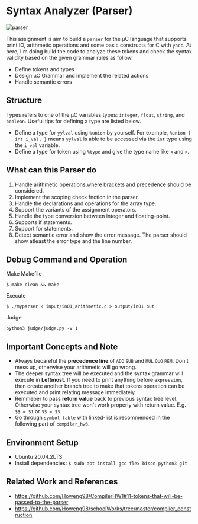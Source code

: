 # Syntax Analyzer (Parser)

![parser](https://user-images.githubusercontent.com/44123278/117787489-12bb8c00-b279-11eb-846b-b76dd352d5dc.png)

This assignment is aim to build a ``parser`` for the μC language that supports print IO, arithmetic operations and some basic constructs for C with ``yacc``. At here, I'm doing build the code to analyze these tokens and check the syntax validity based on the given grammar rules as follow.

  - Define tokens and types
  - Design μC Grammar and implement the related actions
  - Handle semantic errors

## Structure

Types refers to one of the μC variables types: ``integer``, ``float``, ``string``, and ``boolean``. Useful tips for defining a type are listed below.

  - Define a type for ``yylval`` using ``%union`` by yourself. For example, ``%union { int i_val; }`` means ``yylval`` is able to be accessed via the ``int`` type using the ``i_val`` variable.
  - Define a type for token using ``%type`` and give the type name like ``<`` and ``>``.

## What can this Parser do

  1. Handle arithmetic operations,where brackets and precedence should be considered.
  2. Implement the scoping check fnction in the parser.
  3. Handle the declarations and operations for the array type.
  4. Support the variants of the assignment operators.
  5. Handle the type conversion between integer and floating-point.
  6. Supports if statements.
  7. Support for statements.
  8. Detect semantic error and show the error message. The parser should show atleast the error type and the line number.  

## Debug Command and Operation

Make Makefile
```
$ make clean && make
```

Execute
```
$ ./myparser < input/in01_arithmetic.c > output/in01.out
```

Judge
```
python3 judge/judge.py -v 1
```

## Important Concepts and Note

  - Always becareful the **precedence line** of ``ADD`` ``SUB`` and ``MUL`` ``QUO`` ``REM``. Don't mess up, otherwise your arithmetic will go wrong.
  - The deeper syntax tree will be executed and the syntax grammar will execute in **Leftmost**. If you need to print anything before ``expression``, then create another branch tree to make that tokens operation can be executed and print relating message immediately.
  - Remmeber to pass **return value** back to previous syntax tree level. Otherwise your syntax tree won't work properly with return value. E.g. ``$$ = $1`` or ``$$ = $$``
  - Go through ``symbol table`` with linked-list is recommended in the following part of ``compiler_hw3``.

## Environment Setup

  - Ubuntu 20.04.2LTS
  - Install dependencies: ``$ sudo apt install gcc flex bison python3 git``

## Related Work and References

  - https://github.com/Howeng98/CompilerHW1#11-tokens-that-will-be-passed-to-the-parser
  - https://github.com/Howeng98/schoolWorks/tree/master/compiler_construction
